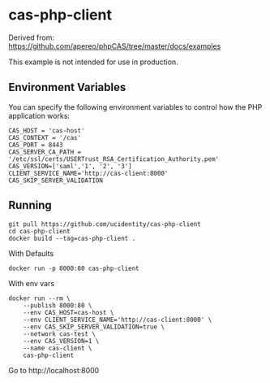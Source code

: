 # cas-php-client

Derived from: https://github.com/apereo/phpCAS/tree/master/docs/examples

This example is not intended for use in production.

## Environment Variables

You can specify the following environment variables to control how the PHP application works:

```shell
CAS_HOST = 'cas-host'
CAS_CONTEXT = '/cas'
CAS_PORT = 8443
CAS_SERVER_CA_PATH = '/etc/ssl/certs/USERTrust_RSA_Certification_Authority.pem'
CAS_VERSION=['saml','1', '2', '3']
CLIENT_SERVICE_NAME='http://cas-client:8000'
CAS_SKIP_SERVER_VALIDATION
```

## Running

```shell
git pull https://github.com/ucidentity/cas-php-client
cd cas-php-client
docker build --tag=cas-php-client .
```

With Defaults

```shell
docker run -p 8000:80 cas-php-client
```

With env vars

```shell
docker run --rm \
    --publish 8000:80 \
    --env CAS_HOST=cas-host \
    --env CLIENT_SERVICE_NAME='http://cas-client:8000' \
    --env CAS_SKIP_SERVER_VALIDATION=true \
    --network cas-test \
    --env CAS_VERSION=1 \
    --name cas-client \
    cas-php-client
```


Go to http://localhost:8000
